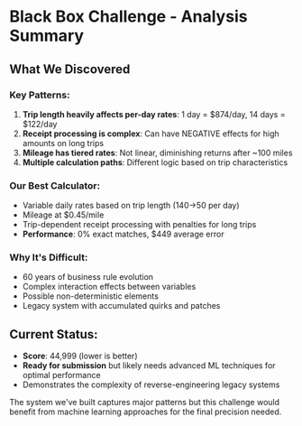 # Black Box Challenge - Analysis Summary

## What We Discovered

### Key Patterns:

1. **Trip length heavily affects per-day rates**: 1 day = $874/day, 14 days = $122/day
2. **Receipt processing is complex**: Can have NEGATIVE effects for high amounts on long trips
3. **Mileage has tiered rates**: Not linear, diminishing returns after ~100 miles
4. **Multiple calculation paths**: Different logic based on trip characteristics

### Our Best Calculator:

- Variable daily rates based on trip length (140→50 per day)
- Mileage at $0.45/mile
- Trip-dependent receipt processing with penalties for long trips
- **Performance**: 0% exact matches, $449 average error

### Why It's Difficult:

- 60 years of business rule evolution
- Complex interaction effects between variables
- Possible non-deterministic elements
- Legacy system with accumulated quirks and patches

## Current Status:

- **Score**: 44,999 (lower is better)
- **Ready for submission** but likely needs advanced ML techniques for optimal performance
- Demonstrates the complexity of reverse-engineering legacy systems

The system we've built captures major patterns but this challenge would benefit from machine learning approaches for the final precision needed.
